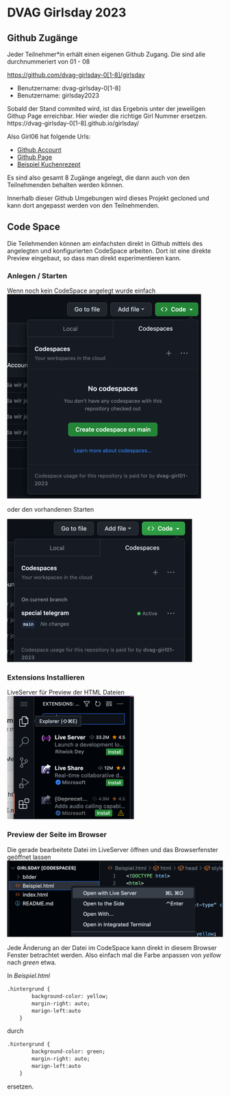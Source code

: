 # DVAG Girlsday 2023

## Github Zugänge 
Jeder Teilnehmer*in erhält einen eigenen Github Zugang. 
Die sind alle durchnummeriert von 01 - 08

https://github.com/dvag-girlsday-0[1-8]/girlsday
- Benutzername: dvag-girlsday-0[1-8]
- Benutzername: girlsday2023

Sobald der Stand commited wird, ist das Ergebnis unter der
jeweiligen Githup Page erreichbar. Hier wieder die richtige Girl Nummer ersetzen.
https://dvag-girlsday-0[1-8].github.io/girlsday/

Also Girl06 hat folgende Urls: 

* [Github Account](https://github.com/dvag-girlsday-06/girlsday)
* [Github Page](https://dvag-girlsday-06.github.io/girlsday/)
* [Beispiel Kuchenrezept](https://dvag-girlsday-06.github.io/girlsday/Beispiel.html)

Es sind also gesamt 8 Zugänge angelegt, die dann auch von den Teilnehmenden behalten werden können. 

Innerhalb dieser Github Umgebungen wird dieses Projekt gecloned und kann dort angepasst werden von den Teilnehmenden.

## Code Space 
Die Teilehmenden können am einfachsten direkt in Github mittels des angelegten und konfigurierten CodeSpace arbeiten. 
Dort ist eine direkte Preview eingebaut, so dass man direkt experimentieren kann. 

### Anlegen / Starten
Wenn noch kein CodeSpace angelegt wurde einfach 
![img.png](.img/img.png)

oder den vorhandenen Starten

![img.png](.img/codespacestart.png)

### Extensions Installieren
LiveServer für Preview der HTML Dateien
![img.png](.img/liveserver.png)

### Preview der Seite im Browser
Die gerade bearbeitete Datei im LiveServer öffnen und das Browserfenster 
geöffnet lassen
![img.png](.img/openwithliveserver.png)

Jede Änderung an der Datei im CodeSpace kann direkt in diesem Browser Fenster betrachtet werden. 
Also einfach mal die Farbe anpassen von *yellow* nach *green* etwa. 

In _Beispiel.html_ 
```html
.hintergrund {
		background-color: yellow; 
		margin-right: auto; 
		marign-left:auto
	}
```
durch 
```html
.hintergrund {
		background-color: green; 
		margin-right: auto; 
		marign-left:auto
	}
```
ersetzen.


